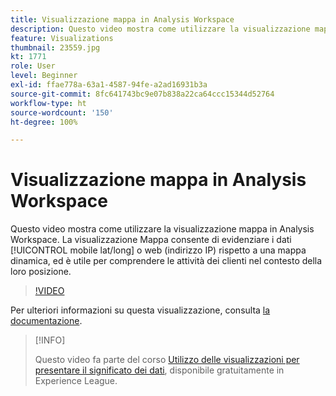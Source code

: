 ```yaml
---
title: Visualizzazione mappa in Analysis Workspace
description: Questo video mostra come utilizzare la visualizzazione mappa in Analysis Workspace. La visualizzazione Mappa consente di evidenziare i dati mobili (lat/long) o web (indirizzo IP) rispetto a una mappa dinamica, ed è utile per comprendere le attività dei clienti nel contesto della loro posizione.
feature: Visualizations
thumbnail: 23559.jpg
kt: 1771
role: User
level: Beginner
exl-id: ffae778a-63a1-4587-94fe-a2ad16931b3a
source-git-commit: 8fc641743bc9e07b838a22ca64ccc15344d52764
workflow-type: ht
source-wordcount: '150'
ht-degree: 100%

---
```


# Visualizzazione mappa in Analysis Workspace

Questo video mostra come utilizzare la visualizzazione mappa in Analysis Workspace. La visualizzazione Mappa consente di evidenziare i dati [!UICONTROL mobile lat/long] o web (indirizzo IP) rispetto a una mappa dinamica, ed è utile per comprendere le attività dei clienti nel contesto della loro posizione.

>[!VIDEO](https://video.tv.adobe.com/v/23559/?quality=12&learn=on)

Per ulteriori informazioni su questa visualizzazione, consulta [la documentazione](https://experienceleague.adobe.com/docs/analytics/analyze/analysis-workspace/visualizations/map-visualization.html?lang=it).

>[!INFO]
>
> Questo video fa parte del corso [Utilizzo delle visualizzazioni per presentare il significato dei dati](https://experienceleague.adobe.com/?recommended=Analytics-U-1-2021.1.visualizations&amp;lang=it), disponibile gratuitamente in Experience League.
